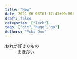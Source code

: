 ```yaml
---
title: "New"
date: 2021-06-03T01:17:43+09:00
draft: false
categories: ["Tech"]
tags: ["git","hugo","go"]
Authors: "Yuki Ono"
---
```

<dl>
  <dt>おれが好きなもの</dt>
  <dd>まほぴい</dd>
</dl> 


